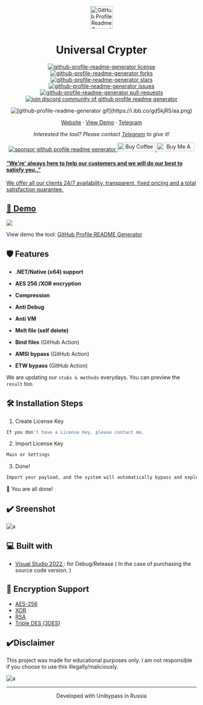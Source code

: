 <p align="center">
  <a href="https://t.me/unibypass">
    <img alt="GitHub Profile Readme Generator" src="https://i.ibb.co/ZVN4gw0/4577fe99-fa74-4729-a57b-5884fe4c01df.jpg" width="60" />
  </a>
</p>
<h1 align="center">
  Universal Crypter
</h1>

<p align="center">
<a href="https://github.com/rahuldkjain/github-profile-readme-generator/blob/master/LICENSE" target="blank">
<img src="https://img.shields.io/github/license/rahuldkjain/github-profile-readme-generator?style=flat-square" alt="github-profile-readme-generator license" />
</a>
<a href="https://github.com/UniversalOpen/Universal_Crypter/fork" target="blank">
<img src="https://img.shields.io/github/forks/rahuldkjain/github-profile-readme-generator?style=flat-square" alt="github-profile-readme-generator forks"/>
</a>
<a href="https://github.com/rahuldkjain/github-profile-readme-generator/stargazers" target="blank">
<img src="https://img.shields.io/github/stars/rahuldkjain/github-profile-readme-generator?style=flat-square" alt="github-profile-readme-generator stars"/>
</a>
<a href="https://github.com/rahuldkjain/github-profile-readme-generator/issues" target="blank">
<img src="https://img.shields.io/github/issues/rahuldkjain/github-profile-readme-generator?style=flat-square" alt="github-profile-readme-generator issues"/>
</a>
<a href="https://github.com/rahuldkjain/github-profile-readme-generator/pulls" target="blank">
<img src="https://img.shields.io/github/issues-pr/rahuldkjain/github-profile-readme-generator?style=flat-square" alt="github-profile-readme-generator pull-requests"/>
</a>
<a href="https://discord.gg/HHMs7Eg" target="blank">
<img src="https://img.shields.io/discord/735303195105951764?label=Join%20Community&logo=discord&style=flat-square" alt="join discord community of github profile readme generator"/>
</a>
</p>

<p align="center"><img src="https://i.ibb.co/gd5kjR5/aa.png" alt="[github-profile-readme-generator gif](https://i.ibb.co/gd5kjR5/aa.png)" /></p>

<p align="center">
    <a href="https://rahuldkjain.github.io/gh-profile-readme-generator" target="blank">Website</a>
    ·
    <a href="https://github.com/rahuldkjain/github-profile-readme-generator/issues/new/choose">View Demo</a>
    ·
    <a href="https://github.com/rahuldkjain/github-profile-readme-generator/issues/new/choose">Telegram</a>
</p>

<p align="center">
<i>Interested the tool? Please contact <a href="https://t.me/unibypass">Telegram</a>   to give it!</i>
</p>

<p align="center">
<a href="https://www.paypal.me/rahuldkjain"><img src="https://img.shields.io/badge/support-PayPal-blue?logo=PayPal&style=flat-square&label=Donate" alt="sponsor github profile readme generator"/>
</a>
<a href='https://ko-fi.com/A0A81XXSX' target='_blank'><img height='23' width="100" src='https://cdn.ko-fi.com/cdn/kofi3.png?v=2' alt='Buy Coffee for rahuldkjain' />
</a>
<a href="https://www.buymeacoffee.com/rahuldkjain" target="_blank"><img src="https://cdn.buymeacoffee.com/buttons/default-orange.png" alt="Buy Me A Coffee" height="23" width="100" style="border-radius:1px" />
</p>

#### “We're' always here to help our customers and we will do our best to satisfy you..”

We offer all our clients 24/7 availability, transparent, fixed pricing and a total satisfaction guarantee.

## 🚀 Demo

<a href="https://rahuldkjain.github.io/gh-profile-readme-generator" target="blank">
<img src="https://img.shields.io/website?url=https%3A%2F%2Frahuldkjain.github.io%2Fgh-profile-readme-generator&logo=github&style=flat-square" />
</a>

View demo the tool: [GitHub Profile README Generator](https://rahuldkjain.github.io/gh-profile-readme-generator)

## 🛡️ Features


- **.NET/Native (x64) support**

- **AES 256 /XOR encryption**

- **Compression**

- **Anti Debug**

- **Anti VM**

- **Melt file (self delete)**

- **Bind files** (GitHub Action)

- **AMSI bypass** (GitHub Action)

- **ETW bypass** (GitHub Action)



We are updating our `stubs & methods` everydays.
You can preview the `result` too.

## 🛠️ Installation Steps

1. Create License Key

```bash
If you don't have a License Key, please contact me.
```

2. Import License Key 

```bash
Main or Settings
```

3. Done! 

```bash
Import your payload, and the system will automatically bypass and exploit.
```

🌟 You are all done!

## ✔️ Sreenshot

![a](https://github.com/UniversalOpen/Universal_Crypter/assets/147580391/3e2ee8c1-be0e-44df-95f4-82a6163417dc)


## 💻 Built with


- [Visual Studio 2022 ](https://tailwindcss.com/](https://visualstudio.microsoft.com/)): for Debug/Release ( In the case of purchasing the source code version. )




## 🧲 Encryption Support

- [AES-256](https://gkaccess.com/support/information-technology-wiki/aes-256-encryption/) 
- [XOR](https://www.101computing.net/xor-encryption-algorithm/) 
- [RSA](https://www.techtarget.com/searchsecurity/definition/RSA#:~:text=RSA%20is%20a%20type%20of,is%20used%20to%20decrypt%20it.) 
- [Triple DES (3DES)](https://en.wikipedia.org/wiki/Triple_DES) 

## ✔️Disclaimer
This project was made for educational purposes only. I am not responsible if you choose to use this illegally/maliciously.

![a](https://github.com/UniversalOpen/Universal_Crypter/assets/147580391/ba86b86b-69ca-49af-aac1-b55e2312411b)


<hr>
<p align="center">
Developed with Unibypass in Russia 
</p>

